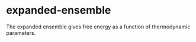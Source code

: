 # expanded-ensemble
The expanded ensemble gives free energy as a function of thermodynamic parameters.
